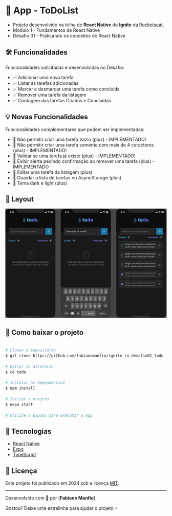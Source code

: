 # :iphone: App - ToDoList

- Projeto desenvolvido na trilha de **React Native** do **Ignite** da [Rocketseat][rocketseat_site].
- Modulo 1 - Fundamentos de React Native
- Desafio 01 - Praticando os conceitos do React Native

## 🛠 Funcionalidades

Funcionalidades solicitadas e desenvolvidas no Desafio:

- :white_check_mark: Adicionar uma nova tarefa
- :white_check_mark: Listar as tarefas adicionadas
- :white_check_mark: Marcar e desmarcar uma tarefa como concluída
- :white_check_mark: Remover uma tarefa da listagem
- :white_check_mark: Contagem das tarefas Criadas e Concluídas

## :bulb: Novas Funcionalidades

Funcionalidades complementares que podem ser implementadas:

- :white_square_button: Não permitir criar uma tarefa Vazio (plus) - IMPLEMENTADO!
- :white_square_button: Não permitir criar uma tarefa somente com mais de 4 caracteres (plus) - IMPLEMENTADO!
- :white_square_button: Validar se uma tarefa já existe (plus) - IMPLEMENTADO!
- :white_square_button: Exibir alerta pedindo confirmação ao remover uma tarefa (plus) - IMPLEMENTADO
- :white_square_button: Editar uma tarefa da listagem (plus)
- :white_square_button: Guardar a lista de tarefas no AsyncStorage (plus)
- :white_square_button: Tema dark e light (plus)


## :art: Layout

![alt text](https://github.com/fabianomanfio/ignite_rn_desafio01_todo/blob/main/assets/Projeto.png?raw=true)

## :open_file_folder: Como baixar o projeto

```bash

# Clonar o repositório
$ git clone https://github.com/fabianomanfio/ignite_rn_desafio01_todo

# Entrar no diretório
$ cd todo

# Instalar as dependências
$ npm install

# Iniciar o projeto
$ expo start

# Utilize o ExpoGo para executar o App

```


## :rocket: Tecnologias

- [React Native][reactnative]
- [Expo][expo]
- [TypeScript][typescript]


## :scroll: Licença

Este projeto foi publicado em 2024 sob a licença [MIT](./LICENSE).

-------------

Desenvolvido com :green_heart: por [**Fabiano Manfio**].

Gostou? Deixe uma estrelinha para ajudar o projeto :star:


[reactnative]: https://reactnative.dev/
[expo]: https://expo.io/
[typescript]: https://www.typescriptlang.org/

[rocketseat_site]: https://www.rocketseat.com.br

